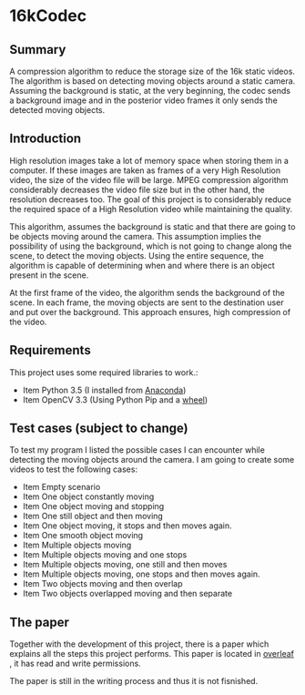 # 16kCodec

## Summary
A compression algorithm to reduce the storage size of the 16k static videos. The algorithm is based on detecting moving objects around a static camera.
Assuming the background is static, at the very beginning, the codec sends a background image and in the posterior video frames it only sends the detected moving objects.


## Introduction
High resolution images take a lot of memory space when storing them in a computer. If these images are taken as frames of a very High Resolution video, the size of the video file will be large.
MPEG compression algorithm considerably decreases the video file size but in the other hand, the resolution decreases too. The goal of this project is to considerably reduce the required space of a High Resolution video
while maintaining the quality.

This algorithm, assumes the background is static and that there are going to be objects moving around the camera. This assumption implies the possibility of using the background, which is not going to change along the scene, to 
detect the moving objects. Using the entire sequence, the algorithm is capable of determining when and where there is an object present in the scene. 

At the first frame of the video, the algorithm sends the background of the scene. In each frame, the moving objects are sent to the destination user and put over the background. This approach ensures, 
high compression of the video.


## Requirements
This project uses some required libraries to work.:

* Item Python 3.5 (I installed from [Anaconda](https://www.anaconda.com/download/))
* Item OpenCV 3.3 (Using Python Pip and a [wheel](http://www.lfd.uci.edu/~gohlke/pythonlibs/#opencv))



## Test cases (subject to change)
To test my program I listed the possible cases I can encounter while detecting the moving objects around the camera. I am going to create some videos to test the following cases:

* Item Empty scenario
* Item One object constantly moving
* Item One object moving and stopping
* Item One still object and then moving
* Item One object moving, it stops and then moves again.
* Item One smooth object moving
* Item Multiple objects moving
* Item Multiple objects moving and one stops
* Item Multiple objects moving, one still and then moves
* Item Multiple objects moving, one stops and then moves again.
* Item Two objects moving and then overlap
* Item Two objects overlapped moving and then separate 



## The paper
Together with the development of this project, there is a paper which explains all the steps this project performs. This paper is located in [overleaf](https://www.overleaf.com/11703920rystkrknnggx) , it has read and write
permissions.

The paper is still in the writing process and thus it is not fisnished.
